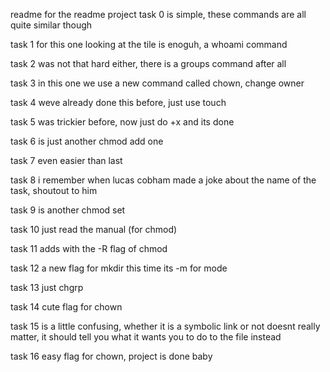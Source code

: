readme for the readme project
task 0 is simple, these commands are all quite similar though

task 1 for this one looking at the tile is enoguh, a whoami command

task 2 was not that hard either, there is a groups command after all

task 3 in this one we use a new command called chown, change owner

task 4 weve already done this before, just use touch

task 5 was trickier before, now just do +x and its done

task 6 is just another chmod add one

task 7 even easier than last

task 8 i remember when lucas cobham made a joke about the name of the task, shoutout to him

task 9 is another chmod set

task 10 just read the manual (for chmod)

task 11 adds with the -R flag of chmod

task 12 a new flag for mkdir this time its -m for mode

task 13 just chgrp

task 14 cute flag for chown

task 15 is a little confusing, whether it is a symbolic link or not doesnt really matter, it should tell you what it wants you to do to the file instead

task 16 easy flag for chown, project is done baby